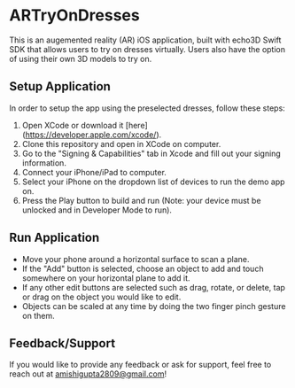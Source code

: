 # ARTryOnDresses
This is an augemented reality (AR) iOS application, built with echo3D Swift SDK that allows users to try on dresses virtually. Users also have the option of using their own 3D models to try on.

## Setup Application
In order to setup the app using the preselected dresses, follow these steps:
1. Open XCode or download it [here] (https://developer.apple.com/xcode/).
2. Clone this repository and open in XCode on computer.
3. Go to the "Signing & Capabilities" tab in Xcode and fill out your signing information.
4. Connect your iPhone/iPad to computer.
5. Select your iPhone on the dropdown list of devices to run the demo app on.
6. Press the Play button to build and run (Note: your device must be unlocked and in Developer Mode to run).

## Run Application
- Move your phone around a horizontal surface to scan a plane.
- If the "Add" button is selected, choose an object to add and touch somewhere on your horizontal plane to add it.
- If any other edit buttons are selected such as drag, rotate, or delete, tap or drag on the object you would like to edit.
- Objects can be scaled at any time by doing the two finger pinch gesture on them.

## Feedback/Support
If you would like to provide any feedback or ask for support, feel free to reach out at amishigupta2809@gmail.com!

